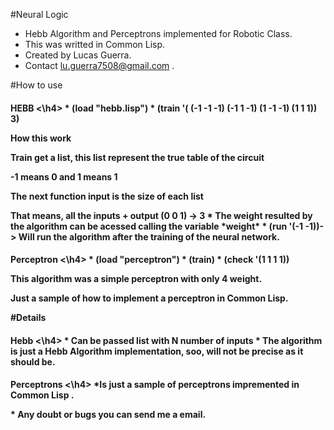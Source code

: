 #Neural Logic
* Hebb Algorithm and Perceptrons implemented for Robotic Class.  
* This was writted in Common Lisp.
* Created by Lucas Guerra.
* Contact lu.guerra7508@gmail.com .


#How to use

<h4> HEBB <\h4> 
* (load "hebb.lisp")
* (train '( (-1 -1 -1) (-1 1 -1) (1 -1 -1) (1 1 1)) 3)	
<p> How this work
<p> Train get a list, this list represent the true table of the circuit
<p> -1 means 0 and 1 means 1
<p> The next function input is the size of each list
<p> That means, all the inputs + output (0 0 1) -> 3
* The weight resulted by the algorithm can be acessed calling the variable *weight*
* (run '(-1 -1))-> Will run the algorithm after the training of the neural network.

<h4> Perceptron <\h4>
*  (load "perceptron")
*  (train)
*  (check '(1 1 1 1))

<p> This algorithm was a simple perceptron with only 4 weight.
<p> Just a sample of how to implement a perceptron in Common Lisp.


#Details


<h4> Hebb <\h4> 
* Can be passed list with N number of inputs
* The algorithm is just a Hebb Algorithm implementation, soo, will not be precise as it should be.
<h4> Perceptrons <\h4>
*Is just a sample of perceptrons impremented in Common Lisp .
<p> 
* Any doubt or bugs you can send me a email. 
